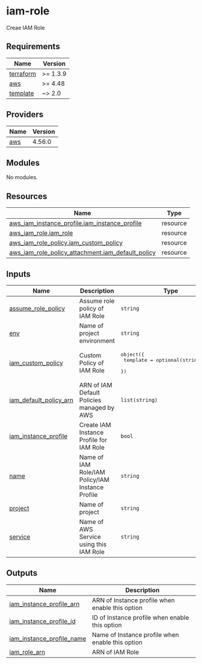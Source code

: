 # iam-role

Creae IAM Role
<!-- BEGINNING OF PRE-COMMIT-TERRAFORM DOCS HOOK -->
## Requirements

| Name | Version |
|------|---------|
| <a name="requirement_terraform"></a> [terraform](#requirement\_terraform) | >= 1.3.9 |
| <a name="requirement_aws"></a> [aws](#requirement\_aws) | >= 4.48 |
| <a name="requirement_template"></a> [template](#requirement\_template) | ~> 2.0 |

## Providers

| Name | Version |
|------|---------|
| <a name="provider_aws"></a> [aws](#provider\_aws) | 4.56.0 |

## Modules

No modules.

## Resources

| Name | Type |
|------|------|
| [aws_iam_instance_profile.iam_instance_profile](https://registry.terraform.io/providers/hashicorp/aws/latest/docs/resources/iam_instance_profile) | resource |
| [aws_iam_role.iam_role](https://registry.terraform.io/providers/hashicorp/aws/latest/docs/resources/iam_role) | resource |
| [aws_iam_role_policy.iam_custom_policy](https://registry.terraform.io/providers/hashicorp/aws/latest/docs/resources/iam_role_policy) | resource |
| [aws_iam_role_policy_attachment.iam_default_policy](https://registry.terraform.io/providers/hashicorp/aws/latest/docs/resources/iam_role_policy_attachment) | resource |

## Inputs

| Name | Description | Type | Default | Required |
|------|-------------|------|---------|:--------:|
| <a name="input_assume_role_policy"></a> [assume\_role\_policy](#input\_assume\_role\_policy) | Assume role policy of IAM Role | `string` | n/a | yes |
| <a name="input_env"></a> [env](#input\_env) | Name of project environment | `string` | n/a | yes |
| <a name="input_iam_custom_policy"></a> [iam\_custom\_policy](#input\_iam\_custom\_policy) | Custom Policy of IAM Role | <pre>object({<br>    template = optional(string, null)<br>  })</pre> | `null` | no |
| <a name="input_iam_default_policy_arn"></a> [iam\_default\_policy\_arn](#input\_iam\_default\_policy\_arn) | ARN of IAM Default Policies managed by AWS | `list(string)` | `[]` | no |
| <a name="input_iam_instance_profile"></a> [iam\_instance\_profile](#input\_iam\_instance\_profile) | Create IAM Instance Profile for IAM Role | `bool` | `false` | no |
| <a name="input_name"></a> [name](#input\_name) | Name of IAM Role/IAM Policy/IAM Instance Profile | `string` | n/a | yes |
| <a name="input_project"></a> [project](#input\_project) | Name of project | `string` | n/a | yes |
| <a name="input_service"></a> [service](#input\_service) | Name of AWS Service using this IAM Role | `string` | n/a | yes |

## Outputs

| Name | Description |
|------|-------------|
| <a name="output_iam_instance_profile_arn"></a> [iam\_instance\_profile\_arn](#output\_iam\_instance\_profile\_arn) | ARN of Instance profile when enable this option |
| <a name="output_iam_instance_profile_id"></a> [iam\_instance\_profile\_id](#output\_iam\_instance\_profile\_id) | ID of Instance profile when enable this option |
| <a name="output_iam_instance_profile_name"></a> [iam\_instance\_profile\_name](#output\_iam\_instance\_profile\_name) | Name of Instance profile when enable this option |
| <a name="output_iam_role_arn"></a> [iam\_role\_arn](#output\_iam\_role\_arn) | ARN of IAM Role |
<!-- END OF PRE-COMMIT-TERRAFORM DOCS HOOK -->
